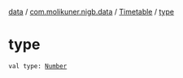 [data](../../index.md) / [com.molikuner.nigb.data](../index.md) / [Timetable](index.md) / [type](./type.md)

# type

`val type: `[`Number`](https://kotlinlang.org/api/latest/jvm/stdlib/kotlin/-number/index.html)